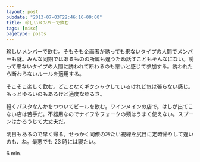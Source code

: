 ```yaml
---
layout: post
pubdate: "2013-07-03T22:46:16+09:00"
title: 珍しいメンバーで飲む
tags: [misc]
pagetype: posts
---
```

珍しいメンバーで飲む。そもそも企画者が誘っても来ないタイプの人間でメンバーも謎。みんな同期ではあるものの所属も違うため話すこともそんなにない。誘って来ないタイプの人間に誘われて断わるのも悪いと感じて参加する。誘われたら断わらないルールを適用する。

そこそこ楽しく飲む。どことなくギクシャクしているけれど気は張らない感じ。もっとゆるいのもあるけど適度なゆるさ。

軽くパスタなんかをつついてビールを飲む。ワインメインの店で。はしが出てこない店は苦手だ。不器用なのでナイフやフォークの類はうまく使えない。スプーンはかろうじて大丈夫だ。

明日もあるので早く帰る。せっかく同僚の冷たい視線を尻目に定時帰りして遅いのも、ね。最悪でも 23 時には寝たい。

6 min.
